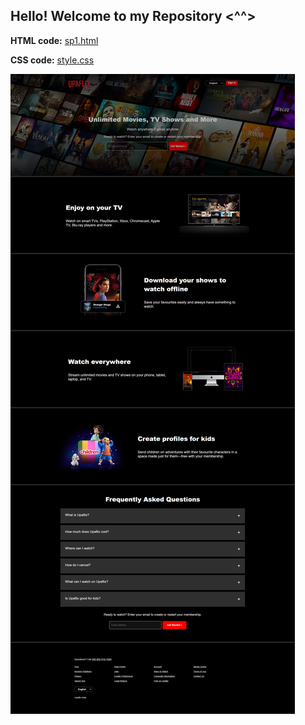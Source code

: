 ## Hello! Welcome to my Repository <^^>

**HTML code:** [sp1.html](https://github.com/sinster23/Rock-Paper-Scissors-Game/blob/main/sp1.html)

**CSS code:** [style.css](https://github.com/sinster23/Netflix-Clone/blob/main/style.css)


![Netflix Clone](https://github.com/sinster23/Screenshots/blob/main/ss2.png)
